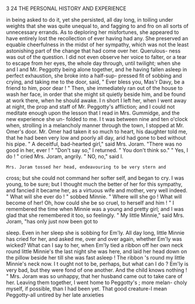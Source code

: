 3 24          THE PERSONAL HISTORY AND EXPERIENCE

in being asked to do it, yet she persisted, all day long, in toiling under
 weights that she was quite unequal to, and fagging to and fro on all sorts
 of unnecessary errands. As to deploring her misfortunes, she appeared to
have entirely lost the recollection of ever having had any. She preserved
 an equable cheerfulness in the midst of her sympathy, which was not the
least astonishing part of the change that had come over her. Querulous-
ness was out of the question. I did not even observe her voice to
falter, or a tear to escape from her eyes, the whole day through, until
twilight; when she and I and Mr. Peggotty being alone together, and
he having fallen asleep in perfect exhaustion, she broke into a half-sup-
pressed fit of sobbing and crying, and taking me to the door, said,
" Ever bless you, Mas'r Davy, be a friend to him, poor dear ! "  Then, she
immediately ran out of the house to wash her face, in order that she might
sit quietly beside him, and be found at work there, when he should awake.
I n short I left her, when I went away at night, the prop and staff of
Mr. Peggotty's affliction; and I could not meditate enough upon the
lesson that I read in Mrs. Gummidge, and the new experience she un-
folded to me.
    I t was between nine and ten o'clock when, strolling in a melancholy
manner through the town, I stopped at Mr. Omer's door. Mr. Omer
had taken it so much to heart, his daughter told me, that he had been
very low and poorly all day, arid had gone to bed without his pipe.
    " A deceitful, bad-hearted girl,"   said Mrs. Joram. "There was no
good in her, ever ! "
    "Don't say so," I returned. " You don't think so."
    " Yes, I do ! " cried Mrs. Joram, angrily.
    " NO, no," said I.

    Mrs. Joram tossed her head, endeavouring to be very stern and
cross; but she could not command her softer self, and began to cry.
I was young, to be sure; but I thought much the better of her for this
sympathy, and fancied it became her, as a virtuous wife and mother, very
well indeed.
    " What will she ever do ! " sobbed Minnie. " Where will she go !
What will become of her! Oh, how could she be so cruel, to herself
and him ! "
    I remembered the time when Minnie was a young and pretty girl; and
I was glad that she remembered it too, so feelingly.
    " My little Minnie," said Mrs. Joram, "has only just now been got to

sleep. Even in her sleep she is sobbing for Em'ly. All day long, little
Minnie has cried for her, and asked me, over and over again, whether Em'ly
was wicked? What can I say to her, when Em'ly tied a ribbon off her
own neck round little Minnie's the last night she was here, and laid her
head down on the pillow beside her till she was fast asleep ! The ribbon 's
round my little Minnie's neck now. I t ought not to be, perhaps, but what
can I do ? Em'ly is very bad, but they were fond of one another. And
the child knows nothing ! "
    Mrs. Joram was so unhappy, that her husband came out to take care
of her. Leaving them together, I went home to Peggotty's ; more melan-
 choly myself, if possible, than I had been yet.
    That good creature-I mean Peggotty-all untired by her late anxieties
